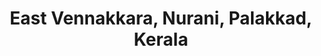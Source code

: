---
title: East Vennakkara, Nurani, Palakkad, Kerala
url: /east-vennakkara-nurani-palakkad-kerala/
latitude: 10.761
longitude: 76.642
---